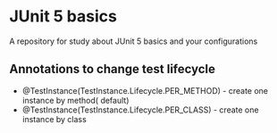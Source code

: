 # JUnit 5 basics

A repository for study about JUnit 5 basics and your configurations

## Annotations to change test lifecycle

- @TestInstance(TestInstance.Lifecycle.PER_METHOD) - create one instance by method(
  default)
- @TestInstance(TestInstance.Lifecycle.PER_CLASS) - create one instance by class